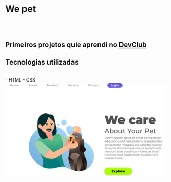 <h1>We pet </h1>
<br>
<br>
<h2>Primeiros projetos quie aprendi no <a href="http://rodolfomori.com.br/devclub">DevClub</a></h2>

<h2>Tecnologias utilizadas</h2>
<br>
- HTML
- CSS

<img src="https://github.com/Vandersonlira/We-Pet/blob/main/We%20Pet/assets/Projeto%20WE-PET.png?raw=true" />

